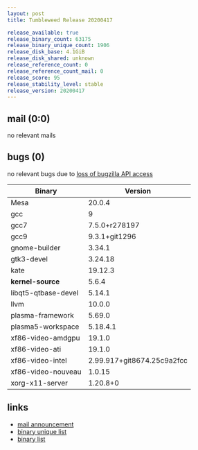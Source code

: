 ```yaml
---
layout: post
title: Tumbleweed Release 20200417

release_available: true
release_binary_count: 63175
release_binary_unique_count: 1906
release_disk_base: 4.1GiB
release_disk_shared: unknown
release_reference_count: 0
release_reference_count_mail: 0
release_score: 95
release_stability_level: stable
release_version: 20200417
---
```


## mail (0:0)

no relevant mails

## bugs (0)

<!--more-->

no relevant bugs due to [loss of bugzilla API access](https://bugzilla.opensuse.org/show_bug.cgi?id=1157722)

Binary | Version
--- | ---
Mesa | 20.0.4
gcc | 9
gcc7 | 7.5.0+r278197
gcc9 | 9.3.1+git1296
gnome-builder | 3.34.1
gtk3-devel | 3.24.18
kate | 19.12.3
**kernel-source** | 5.6.4
libqt5-qtbase-devel | 5.14.1
llvm | 10.0.0
plasma-framework | 5.69.0
plasma5-workspace | 5.18.4.1
xf86-video-amdgpu | 19.1.0
xf86-video-ati | 19.1.0
xf86-video-intel | 2.99.917+git8674.25c9a2fcc
xf86-video-nouveau | 1.0.15
xorg-x11-server | 1.20.8+0

## links

- [mail announcement](https://lists.opensuse.org/opensuse-factory/2020-04/msg00347.html)
- [binary unique list](http://download.opensuse.org/history/20200417/rpm.unique.list)
- [binary list](http://download.opensuse.org/history/20200417/rpm.list)
